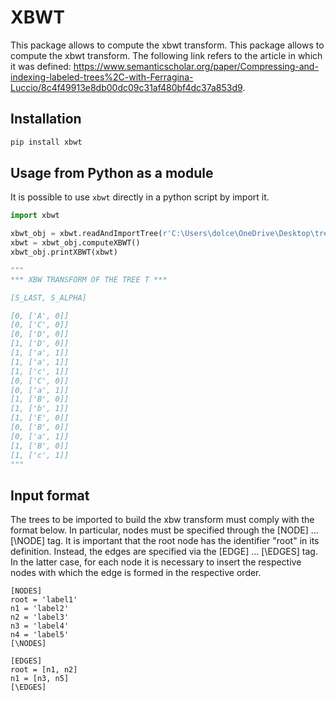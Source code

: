 # XBWT

This package allows to compute the xbwt transform. This package allows to compute the xbwt transform. The following link refers to the article in which it was defined: https://www.semanticscholar.org/paper/Compressing-and-indexing-labeled-trees%2C-with-Ferragina-Luccio/8c4f49913e8db00dc09c31af480bf4dc37a853d9.

## Installation

```bash
pip install xbwt
```

## Usage from Python as a module
It is possible to use `xbwt` directly in a python script by import it.

```python
import xbwt

xbwt_obj = xbwt.readAndImportTree(r'C:\Users\dolce\OneDrive\Desktop\tree.txt')
xbwt = xbwt_obj.computeXBWT()
xbwt_obj.printXBWT(xbwt)

"""
*** XBW TRANSFORM OF THE TREE T *** 

[S_LAST, S_ALPHA]

[0, ['A', 0]]
[0, ['C', 0]]
[0, ['D', 0]]
[1, ['D', 0]]
[1, ['a', 1]]
[1, ['a', 1]]
[1, ['c', 1]]
[0, ['C', 0]]
[0, ['a', 1]]
[1, ['B', 0]]
[1, ['b', 1]]
[1, ['E', 0]]
[0, ['B', 0]]
[0, ['a', 1]]
[1, ['B', 0]]
[1, ['c', 1]]
"""
```

## Input format

The trees to be imported to build the xbw transform must comply with the format below. In particular, nodes must be specified through the [NODE] ... [\NODE] tag. It is important that the root node has the identifier "root" in its definition. Instead, the edges are specified via the [EDGE] ... [\EDGES] tag. In the latter case, for each node it is necessary to insert the respective nodes with which the edge is formed in the respective order.

```
[NODES]
root = 'label1'
n1 = 'label2'
n2 = 'label3'
n3 = 'label4'
n4 = 'label5'
[\NODES]

[EDGES]
root = [n1, n2]
n1 = [n3, n5]
[\EDGES]
```

